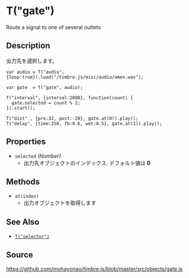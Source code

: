 T("gate")
=========
Route a signal to one of several outlets

## Description ##
出力先を選択します。

```timbre
var audio = T("audio", {loop:true}).load("/timbre.js/misc/audio/amen.wav");

var gate  = T("gate", audio);

T("interval", {interval:2000}, function(count) {
  gate.selected = count % 2;
}).start();

T("dist" , {pre:32, post:-20}, gate.at(0)).play();
T("delay", {time:250, fb:0.6, wet:0.5}, gate.at(1)).play();
```

## Properties ##
- `selected` _(Number)_
  - 出力先オブジェクトのインデックス. デフォルト値は **0**
  
## Methods ##
- `at(index)`
  - 出力オブジェクトを取得します
  
## See Also ##
- [`T("selector")`](./selector.html)

## Source ##
https://github.com/mohayonao/timbre.js/blob/master/src/objects/gate.js

